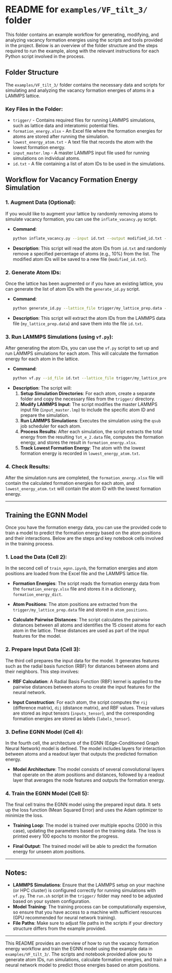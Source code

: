 # README for `examples/VF_tilt_3/` folder

This folder contains an example workflow for generating, modifying, and analyzing vacancy formation energies using the scripts and tools provided in the project. Below is an overview of the folder structure and the steps required to run the example, along with the relevant instructions for each Python script involved in the process.

## Folder Structure

The `examples/VF_tilt_3/` folder contains the necessary data and scripts for simulating and analyzing the vacancy formation energies of atoms in a LAMMPS lattice.

### Key Files in the Folder:
- `trigger/` - Contains required files for running LAMMPS simulations, such as lattice data and interatomic potential files.
- `formation_energy.xlsx` - An Excel file where the formation energies for atoms are stored after running the simulation.
- `lowest_energy_atom.txt` - A text file that records the atom with the lowest formation energy.
- `input_master.lmp` - A master LAMMPS input file used for running simulations on individual atoms.
- `id.txt` - A file containing a list of atom IDs to be used in the simulations.
  
## Workflow for Vacancy Formation Energy Simulation

### 1. **Augment Data (Optional):**
   If you would like to augment your lattice by randomly removing atoms to simulate vacancy formation, you can use the `inflate_vacancy.py` script.

   - **Command**:  
     ```bash
     python inflate_vacancy.py --input id.txt --output modified_id.txt --remove_percentage 10
     ```
   - **Description**: This script will read the atom IDs from `id.txt` and randomly remove a specified percentage of atoms (e.g., 10%) from the list. The modified atom IDs will be saved to a new file (`modified_id.txt`).

### 2. **Generate Atom IDs:**
   Once the lattice has been augmented or if you have an existing lattice, you can generate the list of atom IDs with the `generate_id.py` script.

   - **Command**:  
     ```bash
     python generate_id.py --lattice_file trigger/my_lattice_prep.data --output id.txt
     ```
   - **Description**: This script will extract the atom IDs from the LAMMPS data file (`my_lattice_prep.data`) and save them into the file `id.txt`.

### 3. **Run LAMMPS Simulations (using `vf.py`):**
   After generating the atom IDs, you can use the `vf.py` script to set up and run LAMMPS simulations for each atom. This will calculate the formation energy for each atom in the lattice.

   - **Command**:  
     ```bash
     python vf.py --id_file id.txt --lattice_file trigger/my_lattice_prep.data --output formation_energy.xlsx --lowest_energy lowest_energy_atom.txt
     ```
   - **Description**: The script will:
     1. **Setup Simulation Directories**: For each atom, create a separate folder and copy the necessary files from the `trigger/` directory.
     2. **Modify LAMMPS Input**: The script modifies the master LAMMPS input file (`input_master.lmp`) to include the specific atom ID and prepare the simulation.
     3. **Run LAMMPS Simulations**: Executes the simulation using the `qsub` job scheduler for each atom.
     4. **Process Results**: After each simulation, the script extracts the total energy from the resulting `Tot_e_2.data` file, computes the formation energy, and stores the result in `formation_energy.xlsx`.
     5. **Track Lowest Formation Energy**: The atom with the lowest formation energy is recorded in `lowest_energy_atom.txt`.

### 4. **Check Results:**
   After the simulation runs are completed, the `formation_energy.xlsx` file will contain the calculated formation energies for each atom, and `lowest_energy_atom.txt` will contain the atom ID with the lowest formation energy.

---

## Training the EGNN Model

Once you have the formation energy data, you can use the provided code to train a model to predict the formation energy based on the atom positions and their interactions. Below are the steps and key notebook cells involved in the training process.

### 1. **Load the Data (Cell 2):**
   In the second cell of `train_egnn.ipynb`, the formation energies and atom positions are loaded from the Excel file and the LAMMPS lattice file.

   - **Formation Energies**: 
     The script reads the formation energy data from the `formation_energy.xlsx` file and stores it in a dictionary, `formation_energy_dict`.
   
   - **Atom Positions**: 
     The atom positions are extracted from the `trigger/my_lattice_prep.data` file and stored in `atom_positions`.

   - **Calculate Pairwise Distances**: 
     The script calculates the pairwise distances between all atoms and identifies the 15 closest atoms for each atom in the lattice. These distances are used as part of the input features for the model.

### 2. **Prepare Input Data (Cell 3):**
   The third cell prepares the input data for the model. It generates features such as the radial basis function (RBF) for distances between atoms and their neighbors. This step involves:
   
   - **RBF Calculation**: 
     A Radial Basis Function (RBF) kernel is applied to the pairwise distances between atoms to create the input features for the neural network.
   
   - **Input Construction**: 
     For each atom, the script computes the `rij` (difference matrix), `dij` (distance matrix), and RBF values. These values are stored as input tensors (`inputs_tensor`), and the corresponding formation energies are stored as labels (`labels_tensor`).

### 3. **Define EGNN Model (Cell 4):**
   In the fourth cell, the architecture of the EGNN (Edge-Conditioned Graph Neural Network) model is defined. The model includes layers for interaction between atoms and a readout layer that outputs the predicted formation energy.

   - **Model Architecture**:
     The model consists of several convolutional layers that operate on the atom positions and distances, followed by a readout layer that averages the node features and outputs the formation energy.

### 4. **Train the EGNN Model (Cell 5):**
   The final cell trains the EGNN model using the prepared input data. It sets up the loss function (Mean Squared Error) and uses the Adam optimizer to minimize the loss. 

   - **Training Loop**:
     The model is trained over multiple epochs (2000 in this case), updating the parameters based on the training data. The loss is printed every 100 epochs to monitor the progress.

   - **Final Output**: 
     The trained model will be able to predict the formation energy for unseen atom positions.

---

## Notes:
- **LAMMPS Simulations**: Ensure that the LAMMPS setup on your machine (or HPC cluster) is configured correctly for running simulations with `vf.py`. The `run.sh` script in the `trigger/` folder may need to be adjusted based on your system configuration.
- **Model Training**: The training process can be computationally expensive, so ensure that you have access to a machine with sufficient resources (GPU recommended for neural network training).
- **File Paths**: Make sure to adjust file paths in the scripts if your directory structure differs from the example provided.

---

This README provides an overview of how to run the vacancy formation energy workflow and train the EGNN model using the example data in `examples/VF_tilt_3/`. The scripts and notebook provided allow you to generate atom IDs, run simulations, calculate formation energies, and train a neural network model to predict those energies based on atom positions.
